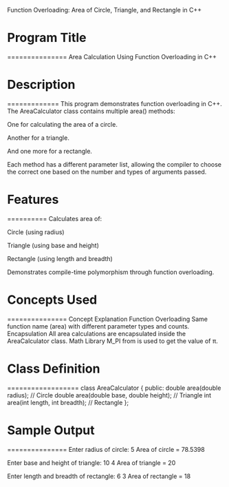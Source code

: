 Function Overloading: Area of Circle, Triangle, and Rectangle in C++

# Program Title
===============
Area Calculation Using Function Overloading in C++


# Description
=============
This program demonstrates function overloading in C++. The AreaCalculator class contains multiple area() methods:

One for calculating the area of a circle.

Another for a triangle.

And one more for a rectangle.

Each method has a different parameter list, allowing the compiler to choose the correct one based on the number and types of arguments passed.



# Features
==========
Calculates area of:

Circle (using radius)

Triangle (using base and height)

Rectangle (using length and breadth)

Demonstrates compile-time polymorphism through function overloading.



# Concepts Used
===============
Concept	Explanation
Function Overloading	Same function name (area) with different parameter types and counts.
Encapsulation	All area calculations are encapsulated inside the AreaCalculator class.
Math Library	M_PI from <cmath> is used to get the value of π.



# Class Definition
==================
class AreaCalculator {
public:
    double area(double radius);                  // Circle
    double area(double base, double height);     // Triangle
    int    area(int length, int breadth);        // Rectangle
};



# Sample Output
===============
Enter radius of circle: 5
Area of circle = 78.5398

Enter base and height of triangle: 10 4
Area of triangle = 20

Enter length and breadth of rectangle: 6 3
Area of rectangle = 18

